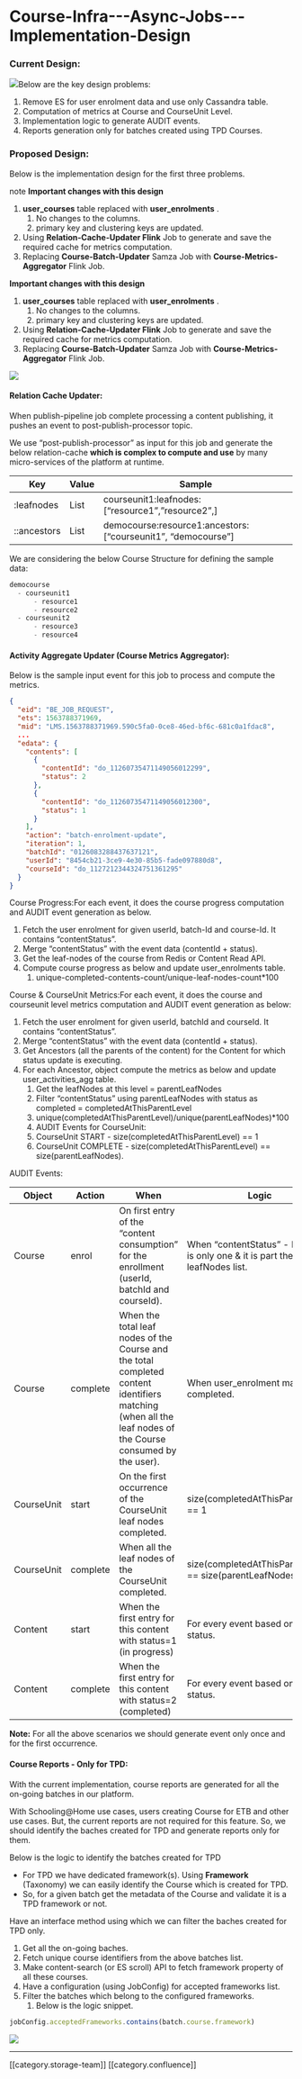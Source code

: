 # Course-Infra---Async-Jobs---Implementation-Design

### Current Design:

![](../../../../.gitbook/assets/course-batch-current-design.png)Below are the key design problems:

1. Remove ES for user enrolment data and use only Cassandra table.
2. Computation of metrics at Course and CourseUnit Level.
3. Implementation logic to generate AUDIT events.
4. Reports generation only for batches created using TPD Courses.

### Proposed Design:

Below is the implementation design for the first three problems.

note **Important changes with this design**

1. **user\_courses** table replaced with **user\_enrolments** .
   1. No changes to the columns.
   2. primary key and clustering keys are updated.
2. Using **Relation-Cache-Updater Flink** Job to generate and save the required cache for metrics computation.
3. Replacing **Course-Batch-Updater** Samza Job with **Course-Metrics-Aggregator** Flink Job.

**Important changes with this design**

1. **user\_courses** table replaced with **user\_enrolments** .
   1. No changes to the columns.
   2. primary key and clustering keys are updated.
2. Using **Relation-Cache-Updater Flink** Job to generate and save the required cache for metrics computation.
3. Replacing **Course-Batch-Updater** Samza Job with **Course-Metrics-Aggregator** Flink Job.

![](<../../../../.gitbook/assets/2.Course Infra - Proposed Design.png>)

#### Relation Cache Updater:

When publish-pipeline job complete processing a content publishing, it pushes an event to post-publish-processor topic.

We use “post-publish-processor” as input for this job and generate the below relation-cache **which is complex to compute and use** by many micro-services of the platform at runtime.

| **Key**     | **Value** | **Sample**                                                     |
| ----------- | --------- | -------------------------------------------------------------- |
| :leafnodes  | List      | courseunit1:leafnodes: \[“resource1”,”resource2”,]             |
| ::ancestors | List      | democourse:resource1:ancestors: \[“courseunit1”, “democourse”] |

We are considering the below Course Structure for defining the sample data:

```go
democourse
  - courseunit1
      - resource1
      - resource2
  - courseunit2
      - resource3
      - resource4
```

#### Activity Aggregate Updater (Course Metrics Aggregator):

Below is the sample input event for this job to process and compute the metrics.

```json
{
  "eid": "BE_JOB_REQUEST",
  "ets": 1563788371969,
  "mid": "LMS.1563788371969.590c5fa0-0ce8-46ed-bf6c-681c0a1fdac8",
  ...
  "edata": {
    "contents": [
      {
        "contentId": "do_11260735471149056012299",
        "status": 2
      },
      {
        "contentId": "do_11260735471149056012300",
        "status": 1
      }
    ],
    "action": "batch-enrolment-update",
    "iteration": 1,
    "batchId": "0126083288437637121",
    "userId": "8454cb21-3ce9-4e30-85b5-fade097880d8",
    "courseId": "do_1127212344324751361295"
  }
}
```

Course Progress:For each event, it does the course progress computation and AUDIT event generation as below.

1. Fetch the user enrolment for given userId, batch-Id and course-Id. It contains “contentStatus”.
2. Merge “contentStatus” with the event data (contentId + status).
3. Get the leaf-nodes of the course from Redis or Content Read API.
4. Compute course progress as below and update user\_enrolments table.
   1. unique-completed-contents-count/unique-leaf-nodes-count\*100

Course & CourseUnit Metrics:For each event, it does the course and courseunit level metrics computation and AUDIT event generation as below:

1. Fetch the user enrolment for given userId, batchId and courseId. It contains “contentStatus”.
2. Merge “contentStatus” with the event data (contentId + status).
3. Get Ancestors (all the parents of the content) for the Content for which status update is executing.
4. For each Ancestor, object compute the metrics as below and update user\_activities\_agg table.
   1. Get the leafNodes at this level = parentLeafNodes
   2. Filter “contentStatus” using parentLeafNodes with status as completed = completedAtThisParentLevel
   3. unique(completedAtThisParentLevel)/unique(parentLeafNodes)\*100
   4. AUDIT Events for CourseUnit:
   5. CourseUnit START - size(completedAtThisParentLevel) == 1
   6. CourseUnit COMPLETE - size(completedAtThisParentLevel) == size(parentLeafNodes).

AUDIT Events:

| **Object** | **Action** | **When**                                                                                                                                                   | **Logic**                                                                           |
| ---------- | ---------- | ---------------------------------------------------------------------------------------------------------------------------------------------------------- | ----------------------------------------------------------------------------------- |
| Course     | enrol      | On first entry of the “content consumption” for the enrollment (userId, batchId and courseId).                                                             | When “contentStatus” - Map size is only one & it is part the unique leafNodes list. |
| Course     | complete   | When the total leaf nodes of the Course and the total completed content identifiers matching (when all the leaf nodes of the Course consumed by the user). | When user\_enrolment marked as completed.                                           |
| CourseUnit | start      | On the first occurrence of the CourseUnit leaf nodes completed.                                                                                            | size(completedAtThisParentLevel) == 1                                               |
| CourseUnit | complete   | When all the leaf nodes of the CourseUnit completed.                                                                                                       | size(completedAtThisParentLevel) == size(parentLeafNodes)                           |
| Content    | start      | When the first entry for this content with status=1 (in progress)                                                                                          | For every event based on its status.                                                |
| Content    | complete   | When the first entry for this content with status=2 (completed)                                                                                            | For every event based on its status.                                                |

**Note:** For all the above scenarios we should generate event only once and for the first occurrence.

#### Course Reports - Only for TPD:

With the current implementation, course reports are generated for all the on-going batches in our platform.

With Schooling@Home use cases, users creating Course for ETB and other use cases. But, the current reports are not required for this feature. So, we should identify the baches created for TPD and generate reports only for them.

Below is the logic to identify the batches created for TPD

* For TPD we have dedicated framework(s). Using **Framework** (Taxonomy) we can easily identify the Course which is created for TPD.
* So, for a given batch get the metadata of the Course and validate it is a TPD framework or not.

Have an interface method using which we can filter the baches created for TPD only.

1. Get all the on-going baches.
2. Fetch unique course identifiers from the above batches list.
3. Make content-search (or ES scroll) API to fetch framework property of all these courses.
4. Have a configuration (using JobConfig) for accepted frameworks list.
5. Filter the batches which belong to the configured frameworks.
   1. Below is the logic snippet.

```js
jobConfig.acceptedFrameworks.contains(batch.course.framework)
```

![](<../../../../.gitbook/assets/3. Reports-For-TPD.png>)

***

\[\[category.storage-team]] \[\[category.confluence]]
